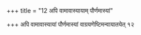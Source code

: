 +++
title = "12 अपि वामावास्यायाम् पौर्णमास्यां"

+++
अपि वामावास्यायां पौर्णमास्यां वाग्रयणेष्टिमन्वायातयेत् १२